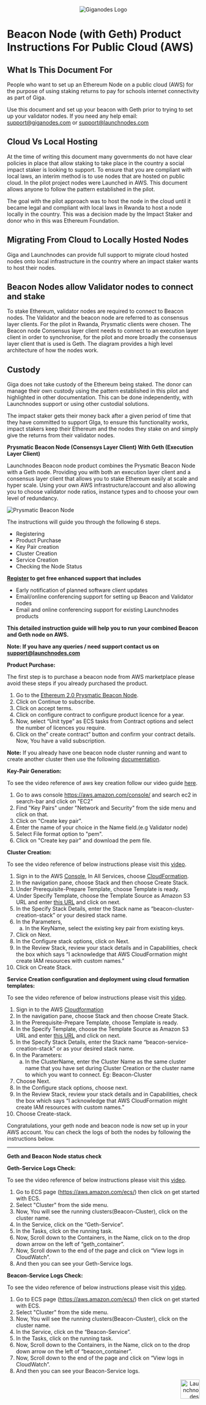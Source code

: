 <p align="center">
  <img src="images/giganodes-logo.png" alt="Giganodes Logo">
</p>

Beacon Node (with Geth) Product Instructions For Public Cloud (AWS)
==

## What Is This Document For

People who want to set up an Ethereum Node on a public cloud (AWS) for the purpose of using staking returns to pay for schools internet connectivity as part of Giga.

Use this document and set up your beacon with Geth prior to trying to set up your validator nodes. If you need any help email: <ins>support@giganodes.com</ins> or <ins>support@launchnodes.com</ins>

## Cloud Vs Local Hosting

At the time of writing this document many governments do not have clear policies in place that allow staking to take place in the country a social impact staker is looking to support. To ensure that you are compliant with local laws, an interim method is to use nodes that are hosted on public cloud. In the pilot project nodes were Launched in AWS. This document allows anyone to follow the pattern established in the pilot.

The goal with the pilot approach was to host the node in the cloud until it became legal and compliant with local laws in Rwanda to host a node locally in the country. This was a decision made by the Impact Staker and donor who in this was Ethereum Foundation.

## Migrating From Cloud to Locally Hosted Nodes

Giga and Launchnodes can provide full support to migrate cloud hosted nodes onto local infrastructure in the country where an impact staker wants to host their nodes.

## Beacon Nodes allow Validator nodes to connect and stake

To stake Ethereum, validator nodes are required to connect to Beacon nodes. The Validator and the beacon node are referred to as consensus layer clients. For the pilot in Rwanda, Prysmatic clients were chosen. The Beacon node Consensus layer client needs to connect to an execution layer client in order to synchronise, for the pilot and more broadly the consensus layer client that is used is Geth. The diagram provides a high level architecture of how the nodes work.

## Custody

Giga does not take custody of the Ethereum being staked. The donor can manage their own custody using the pattern established in this pilot and highlighted in other documentation. This can be done independently, with Launchnodes support or using other custodial solutions.

The impact staker gets their money back after a given period of time that they have committed to support GIga, to ensure this functionality works, impact stakers keep their Ethereum and the nodes they stake on and simply give the returns from their validator nodes.

**Prysmatic Beacon Node (Consensys Layer Client) With Geth (Execution Layer Client)**

Launchnodes Beacon node product combines the Prysmatic Beacon Node with a Geth node. Providing you with both an execution layer client and a consensus layer client that allows you to stake Ethereum easily at scale and hyper scale. Using your own AWS infrastructure/account and also allowing you to choose validator node ratios, instance types and to choose your own level of redundancy.

![Prysmatic Beacon Node](images/prysmatic-beacon-node.png)

The instructions will guide you through the following 6 steps.

* Registering
* Product Purchase
* Key Pair creation
* Cluster Creation
* Service Creation
* Checking the Node Status

**[<ins>Register</ins>](https://www.launchnodes.com/register-for-enhanced-support/) to get free enhanced support that includes**

* Early notification of planned software client updates
* Email/online conferencing support for setting up Beacon and Validator nodes
* Email and online conferencing support for existing Launchnodes products

**This detailed instruction guide will help you to run your combined Beacon and Geth node on AWS.**

**Note: If you have any queries / need support contact us on <ins>support@launchnodes.com</ins>**

**Product Purchase:**

The first step is to purchase a beacon node from AWS marketplace please avoid these steps if you already purchased the product.

1. Go to the [<ins>Ethereum 2.0 Prysmatic Beacon Node</ins>](https://aws.amazon.com/marketplace/pp/prodview-l7ya6gn4r2xyq?sr=0-3&ref_=beagle&applicationId=AWSMPContessa).
2. Click on Continue to subscribe.
3. Click on accept terms.
4. Click on configure contract to configure product licence for a year.
5. Now, select “Unit type” as ECS tasks from Contract options and select the number of licences you require.
6. Click on the” create contract” button and confirm your contract details. Now, You have a valid subscription.

**Note:** If you already have one beacon node cluster running and want to create another cluster then use the following [<ins>documentation</ins>](https://docs.google.com/document/d/1XmUxKUXAAIgT4aevEzw1UYv_v_hFi7dS2KHOr4cleHc/edit?usp=sharing).

**Key-Pair Generation:**

To see the video reference of aws key creation follow our video guide [<ins>here</ins>](https://drive.google.com/file/d/1ClKlq-cSoOUiIxgI02QzHpZbxZTPup-_/view?usp=sharing).

1. Go to aws console <ins>https://aws.amazon.com/console/</ins> and search ec2 in search-bar and click on "EC2"
2. Find "Key Pairs" under "Network and Security" from the side menu and click on that.
3. Click on "Create key pair".
4. Enter the name of your choice in the Name field.(e.g Validator node)
5. Select File format option to "pem".
6. Click on "Create key pair" and download the pem file.

**Cluster Creation:**

To see the video reference of below instructions please visit this [<ins>video</ins>](https://drive.google.com/file/d/1TqY7wq7PhUxPaz1MwmpNKbpm-tUbUau3/view?usp=sharing).

1. Sign in to the AWS [<ins>Console</ins>](https://console.aws.amazon.com), In All Services, choose [<ins>CloudFormation</ins>](https://console.aws.amazon.com/cloudformation/).
2. In the navigation pane, choose Stack and then choose Create Stack.
3. Under Prerequisite-Prepare Template, choose Template is ready.
4. Under Specify Template, choose the Template Source as Amazon S3 URL and enter [<ins>this URL</ins>](https://beacon-node-cf.s3.us-west-1.amazonaws.com/BeaconNodeCF_ClusterCreation.json) and click on next.
5. In the Specify Stack Details, enter the Stack name as “beacon-cluster-creation-stack” or your desired stack name.
6. In the Parameters,
    <ol type="a">
        <li>In the KeyName, select the existing key pair from existing keys.</li>
    </ol>
7. Click on Next.
8. In the Configure stack options, click on Next.
9. In the Review Stack, review your stack details and in Capabilities, check the box which says “I acknowledge that AWS CloudFormation might create IAM resources with custom names.”
10. Click on Create Stack.

**Service Creation configuration and deployment using cloud formation templates:**

To see the video reference of below instructions please visit this [<ins>video</ins>](https://drive.google.com/file/d/1UfN5nIhAILiQPcev_RdshbiNWUGsyZG2/view?usp=sharing).

1. Sign in to the AWS [<ins>Cloudformation</ins>](https://eu-west-2.console.aws.amazon.com/cloudformation/)
2. In the navigation pane, choose Stack and then choose Create Stack.
3. In the Prerequisite-Prepare Template, choose Template is ready.
4. In the Specify Template, choose the Template Source as Amazon S3 URL and enter [<ins>this URL</ins>](https://beacon-node-cf.s3.us-west-1.amazonaws.com/BeaconNodeCF_ServiceCreation.json) and click on next.
5. In the Specify Stack Details, enter the Stack name “beacon-service-creation-stack” or as your desired stack name.
6. In the Parameters:
    <ol type="a">
        <li>In the ClusterName, enter the Cluster Name as the same cluster name that you have set during Cluster Creation or the cluster name to which you want to connect. Eg: Beacon-Cluster</li>
    </ol>
7. Choose Next.
8. In the Configure stack options, choose next.
9. In the Review Stack, review your stack details and in Capabilities, check the box which says “I acknowledge that AWS CloudFormation might create IAM resources with custom names.”
10. Choose Create-stack.

Congratulations, your geth node and beacon node is now set up in your AWS account. You can check the logs of both the nodes by following the instructions below.

---

**Geth and Beacon Node status check**

**Geth-Service Logs Check:**

To see the video reference of below instructions please visit this [<ins>video</ins>](https://drive.google.com/file/d/1pbXWraM9bzqP6Oeb9BPmbPzfznXGdlrI/view?usp=sharing).

1. Go to ECS page (<ins>https://aws.amazon.com/ecs/</ins>) then click on get started with ECS.
2. Select  "Cluster" from the side menu.
3. Now, You will see the running clusters(Beacon-Cluster), click on the cluster name.
4. In the Service, click on the “Geth-Service”.
5. In the Tasks, click on the running task.
6. Now, Scroll down to the Containers, in the Name, click on to the drop down arrow on the left of “geth_container”.
7. Now, Scroll down to the end of the page and click on “View logs in CloudWatch”.
8. And then you can see your Geth-Service logs.

**Beacon-Service Logs Check:**

To see the video reference of below instructions please visit this [<ins>video</ins>](https://drive.google.com/file/d/1WKnE0O6RDc6WPp7CCclpl432u8sGJKIT/view?usp=sharing).

1. Go to ECS page (<ins>https://aws.amazon.com/ecs/</ins>) then click on get started with ECS.
2. Select  "Cluster" from the side menu.
3. Now, You will see the running clusters(Beacon-Cluster), click on the cluster name.
4. In the Service, click on the “Beacon-Service”.
5. In the Tasks, click on the running task.
6. Now, Scroll down to the Containers, in the Name, click on to the drop down arrow on the left of “beacon_container”.
7. Now, Scroll down to the end of the page and click on “View logs in CloudWatch”.
8. And then you can see your Beacon-Service logs.

<p align="right">
  <img height="50px" src="images/launchnodes-logo.png" alt="Launchnodes Logo">
</p>
